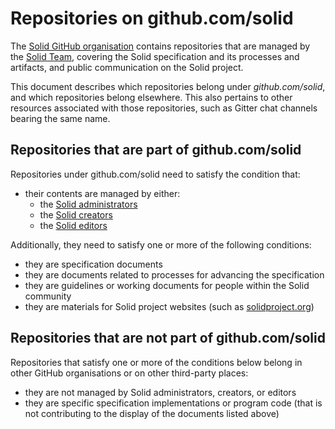 # Repositories on github.com/solid
The [Solid GitHub organisation](https://github.com/solid/)
contains repositories that are managed by the [Solid Team](https://github.com/solid/team/),
covering the Solid specification and its processes and artifacts,
and public communication on the Solid project.

This document describes which repositories belong under _github.com/solid_,
and which repositories belong elsewhere.
This also pertains to other resources associated with those repositories,
such as Gitter chat channels bearing the same name.

## Repositories that are part of github.com/solid
Repositories under github.com/solid need to satisfy the condition that:
- their contents are managed by either:
  - the [Solid administrators](https://github.com/solid/process/blob/main/administrators.md)
  - the [Solid creators](https://github.com/solid/process/blob/main/creators.md)
  - the [Solid editors](https://github.com/solid/process/blob/main/editors.md)

Additionally, they need to satisfy one or more of the following conditions:
- they are specification documents
- they are documents related to processes for advancing the specification
- they are guidelines or working documents for people within the Solid community
- they are materials for Solid project websites (such as [solidproject.org](https://solidproject.org/))

## Repositories that are not part of github.com/solid
Repositories that satisfy one or more of the conditions below
belong in other GitHub organisations or on other third-party places:
- they are not managed by Solid administrators, creators, or editors
- they are specific specification implementations or program code (that is not contributing to the display of the documents listed above)
